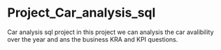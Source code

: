 # Project_Car_analysis_sql
Car analysis sql project in this project we can analysis the car avalibility over the year and ans the business KRA and KPI questions.
